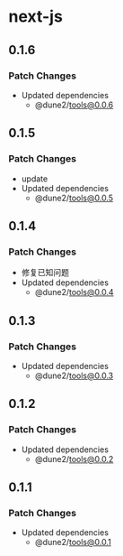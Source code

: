 # next-js

## 0.1.6

### Patch Changes

- Updated dependencies
  - @dune2/tools@0.0.6

## 0.1.5

### Patch Changes

- update
- Updated dependencies
  - @dune2/tools@0.0.5

## 0.1.4

### Patch Changes

- 修复已知问题
- Updated dependencies
  - @dune2/tools@0.0.4

## 0.1.3

### Patch Changes

- Updated dependencies
  - @dune2/tools@0.0.3

## 0.1.2

### Patch Changes

- Updated dependencies
  - @dune2/tools@0.0.2

## 0.1.1

### Patch Changes

- Updated dependencies
  - @dune2/tools@0.0.1
